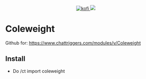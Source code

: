 <p align="center">
<a href="https://ko-fi.com/B0B2K92P3">
    <img src="https://ko-fi.com/img/githubbutton_sm.svg" alt="kofi" />
</a>
<a href="https://discord.gg/yj4P4FqHPA">
    <img src="https://img.shields.io/discord/1022926524736872458?color=55AA55&label=discord&style=for-the-badge&labelColor=555555" />
</a>
</p>

# Coleweight
Github for:
https://www.chattriggers.com/modules/v/Coleweight
## Install
- Do /ct import coleweight